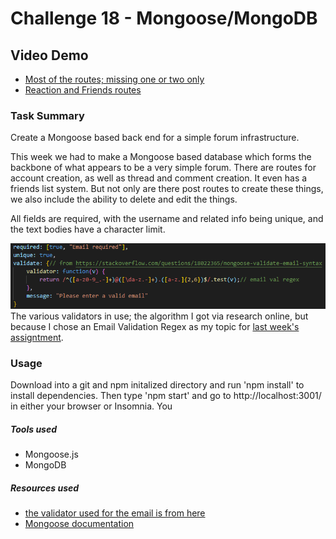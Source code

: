 # Challenge 18 - Mongoose/MongoDB

## Video Demo

- [Most of the routes; missing one or two only](https://www.youtube.com/watch?v=ZqlzxQ1hP5E)</br>
- [Reaction and Friends routes](https://www.youtube.com/watch?v=qcrlk6QB4aY)

### Task Summary

Create a Mongoose based back end for a simple forum infrastructure.

This week we had to make a Mongoose based database which forms the backbone of what appears to be a very simple forum. There are routes for account creation, as well as thread and comment creation. It even has a friends list system. But not only are there post routes to create these things, we also include the ability to delete and edit the things.

All fields are required, with the username and related info being unique, and the text bodies have a character limit. 

![The Various Validators in used](./validators.png)</br>
The various validators in use; the algorithm I got via research online, but because I chose an Email Validation Regex as my topic for [last week's assigntment](https://gist.github.com/liaof/df0e119588ad9adc0e2471665a98ef81).

### Usage

Download into a git and npm initalized directory and run 'npm install' to install dependencies. Then type 'npm start' and go to http://localhost:3001/ in either your browser or Insomnia.
You 

##### Tools used

- Mongoose.js</br>
- MongoDB

##### Resources used

- [the validator used for the email is from here](https://stackoverflow.com/questions/18022365/mongoose-validate-email-syntax)</br>
- [Mongoose documentation](https://mongoosejs.com/docs)
